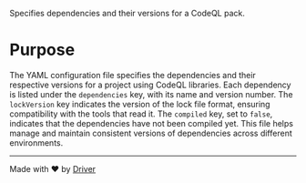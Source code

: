 <!--------------------------------------------------------------------------------->
<!-- IMPORTANT: This file is auto-generated by Driver (https://driver.ai). -------->
<!-- Manual edits may be overwritten on future commits. --------------------------->
<!--------------------------------------------------------------------------------->

Specifies dependencies and their versions for a CodeQL pack.

# Purpose
The YAML configuration file specifies the dependencies and their respective versions for a project using CodeQL libraries. Each dependency is listed under the `dependencies` key, with its name and version number. The `lockVersion` key indicates the version of the lock file format, ensuring compatibility with the tools that read it. The `compiled` key, set to `false`, indicates that the dependencies have not been compiled yet. This file helps manage and maintain consistent versions of dependencies across different environments.

---
Made with ❤️ by [Driver](https://www.driver.ai/)